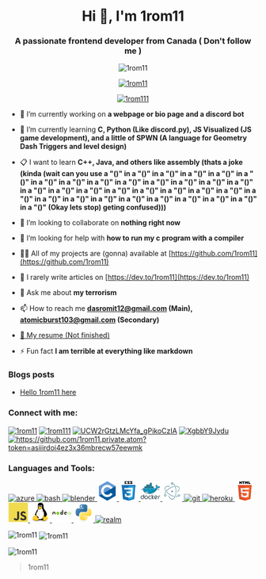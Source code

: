 <h1 align="center">Hi 👋, I'm 1rom11</h1>
<h3 align="center">A passionate frontend developer from Canada ( Don't follow me )</h3>

<p align="center"> <img src="https://komarev.com/ghpvc/?username=1rom11&label=VIEWS&color=0e75b6&style=flat-square" alt="1rom11" /> </p>

<p align="center"> <a href="https://github.com/ryo-ma/github-profile-trophy"><img src="https://github-profile-trophy.vercel.app/?username=1rom11" alt="1rom11" /></a> </p>

<p align="center"> <a href="https://twitter.com/1rom111" target="blank"><img src="https://img.shields.io/twitter/follow/1rom111?logo=twitter&style=for-the-badge" alt="1rom111" /></a> </p>

- 🔭 I’m currently working on **a webpage or bio page and a discord bot**

- 🌱 I’m currently learning **C, Python (Like discord.py), JS Visualized (JS game development), and a little of SPWN (A language for Geometry Dash Triggers and level design)**

- 📋 I want to learn **C++, Java, and others like assembly (thats a joke (kinda (wait can you use a "()" in a "()" in a "()" in a "()" in a "()" in a "()" in a "()" in a "()" in a "()" in a "()" in a "()" in a "()" in a "()" in a "()" in a "()" in a "()" in a "()" in a "()" in a "()" in a "()" in a "()" in a "()" in a "()" in a "()" in a "()" in a "()" in a "()" in a "()" in a "()" in a "()" in a "()" in a "()" (Okay lets stop) geting confused)))**

- 👯 I’m looking to collaborate on **nothing right now**

- 🤝 I’m looking for help with **how to run my c program with a compiler**

- 👨‍💻 All of my projects are (gonna) available at [https://github.com/1rom11](https://github.com/1rom11)

- 📝 I rarely write articles on [https://dev.to/1rom11](https://dev.to/1rom11)

- 💬 Ask me about **my terrorism**

- 📫 How to reach me **dasromit12@gmail.com (Main), atomicburst103@gmail.com (Secondary)**

- [📄 My resume (Not finished)](https://1rom11.github.io/me/)

- ⚡ Fun fact **I am terrible at everything like markdown**

### Blogs posts
<!-- BLOG-POST-LIST:START -->
- [Hello 1rom11 here](https://dev.to/1rom11/hello-1rom11-here-1e4c)
<!-- BLOG-POST-LIST:END -->

<h3 align="left">Connect with me:</h3>
<p align="left">
<a href="https://dev.to/1rom11" target="blank"><img align="center" src="https://cdn.jsdelivr.net/npm/simple-icons@3.0.1/icons/dev-dot-to.svg" alt="1rom11" height="30" width="40" /></a>
<a href="https://twitter.com/1rom111" target="blank"><img align="center" src="https://raw.githubusercontent.com/rahuldkjain/github-profile-readme-generator/master/src/images/icons/Social/twitter.svg" alt="1rom111" height="30" width="40" /></a>
<a href="https://www.youtube.com/c/UCW2rGtzLMcYfa_gPikoCzIA" target="blank"><img align="center" src="https://raw.githubusercontent.com/rahuldkjain/github-profile-readme-generator/master/src/images/icons/Social/youtube.svg" alt="UCW2rGtzLMcYfa_gPikoCzIA" height="30" width="40" /></a>
<a href="https://discord.gg/XgbbY9Jydu" target="blank"><img align="center" src="https://raw.githubusercontent.com/rahuldkjain/github-profile-readme-generator/master/src/images/icons/Social/discord.svg" alt="XgbbY9Jydu" height="30" width="40" /></a>
<a href="/https://github.com/1rom11.private.atom?token=asiiirdoi4ez3x36mbrecw57eewmk" target="blank"><img align="center" src="https://raw.githubusercontent.com/rahuldkjain/github-profile-readme-generator/master/src/images/icons/Social/rss.svg" alt="https://github.com/1rom11.private.atom?token=asiiirdoi4ez3x36mbrecw57eewmk" height="30" width="40" /></a>
</p>

<h3 align="left">Languages and Tools:</h3>
<p align="left"> <a href="https://azure.microsoft.com/en-in/" target="_blank"> <img src="https://www.vectorlogo.zone/logos/microsoft_azure/microsoft_azure-icon.svg" alt="azure" width="40" height="40"/> </a> <a href="https://www.gnu.org/software/bash/" target="_blank"> <img src="https://www.vectorlogo.zone/logos/gnu_bash/gnu_bash-icon.svg" alt="bash" width="40" height="40"/> </a> <a href="https://www.blender.org/" target="_blank"> <img src="https://download.blender.org/branding/community/blender_community_badge_white.svg" alt="blender" width="40" height="40"/> </a> <a href="https://www.cprogramming.com/" target="_blank"> <img src="https://raw.githubusercontent.com/devicons/devicon/master/icons/c/c-original.svg" alt="c" width="40" height="40"/> </a> <a href="https://www.w3schools.com/css/" target="_blank"> <img src="https://raw.githubusercontent.com/devicons/devicon/master/icons/css3/css3-original-wordmark.svg" alt="css3" width="40" height="40"/> </a> <a href="https://www.docker.com/" target="_blank"> <img src="https://raw.githubusercontent.com/devicons/devicon/master/icons/docker/docker-original-wordmark.svg" alt="docker" width="40" height="40"/> </a> <a href="https://www.electronjs.org" target="_blank"> <img src="https://raw.githubusercontent.com/devicons/devicon/master/icons/electron/electron-original.svg" alt="electron" width="40" height="40"/> </a> <a href="https://git-scm.com/" target="_blank"> <img src="https://www.vectorlogo.zone/logos/git-scm/git-scm-icon.svg" alt="git" width="40" height="40"/> </a> <a href="https://heroku.com" target="_blank"> <img src="https://www.vectorlogo.zone/logos/heroku/heroku-icon.svg" alt="heroku" width="40" height="40"/> </a> <a href="https://www.w3.org/html/" target="_blank"> <img src="https://raw.githubusercontent.com/devicons/devicon/master/icons/html5/html5-original-wordmark.svg" alt="html5" width="40" height="40"/> </a> <a href="https://developer.mozilla.org/en-US/docs/Web/JavaScript" target="_blank"> <img src="https://raw.githubusercontent.com/devicons/devicon/master/icons/javascript/javascript-original.svg" alt="javascript" width="40" height="40"/> </a> <a href="https://www.linux.org/" target="_blank"> <img src="https://raw.githubusercontent.com/devicons/devicon/master/icons/linux/linux-original.svg" alt="linux" width="40" height="40"/> </a> <a href="https://nodejs.org" target="_blank"> <img src="https://raw.githubusercontent.com/devicons/devicon/master/icons/nodejs/nodejs-original-wordmark.svg" alt="nodejs" width="40" height="40"/> </a> <a href="https://www.python.org" target="_blank"> <img src="https://raw.githubusercontent.com/devicons/devicon/master/icons/python/python-original.svg" alt="python" width="40" height="40"/> </a> <a href="https://realm.io/" target="_blank"> <img src="https://raw.githubusercontent.com/bestofjs/bestofjs-webui/8665e8c267a0215f3159df28b33c365198101df5/public/logos/realm.svg" alt="realm" width="40" height="40"/> </a> </p>

<p><img align="left" src="https://github-readme-stats.vercel.app/api/top-langs?username=1rom11&show_icons=true&locale=en&count_private=false" alt="1rom11" /></p>

<p>&nbsp;<img align="center" src="https://github-readme-stats.vercel.app/api?username=1rom11&show_icons=true&hide_border=true&locale=en" alt="1rom11" /></p>

<p><img align="center" src="https://github-readme-streak-stats.herokuapp.com/?user=1rom11&theme=vue-dark&type=svg" alt="1rom11" /></p>


> 1rom11
